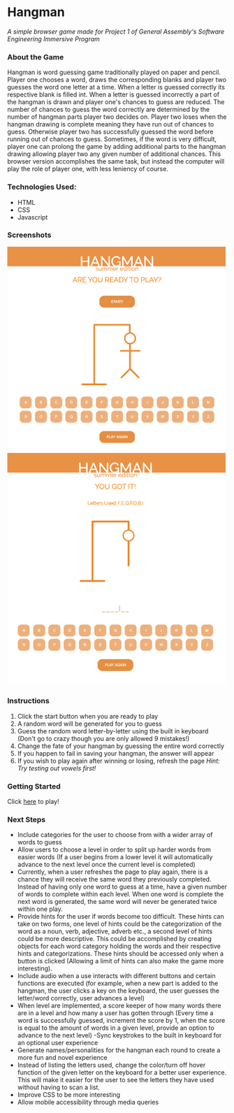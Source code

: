 # Hangman 
*A simple browser game made for Project 1 of General Assembly's Software Engineering Immersive Program*

### About the Game
  Hangman is word guessing game traditionally played on paper and pencil. Player one chooses a word, draws the corresponding blanks and player two guesses the word one letter at a time. When a letter is guessed correctly its respective blank is filled int. When a letter is guessed incorrectly a part of the hangman is drawn and player one's chances to guess are reduced. The number of chances to guess the word correctly are determined by the number of hangman parts player two decides on. Player two loses when the hangman drawing is complete meaning they have run out of chances to guess. Otherwise player two has successfully guessed the word before running out of chances to guess. Sometimes, if the word is very difficult, player one can prolong the game by adding additional parts to the hangman drawing allowing player two any given number of additional chances. This browser version accomplishes the same task, but instead the computer will play the role of player one, with less leniency of course. 

### Technologies Used:
- HTML
- CSS
- Javascript

### Screenshots
<img src="/images/screenshot1.png" alt="screenshot1" width="500"/>
<img src="/images/screenshot2.png" alt="screenshot2" width="500"/>

### Instructions
1. Click the start button when you are ready to play
2. A random word will be generated for you to guess
3. Guess the random word letter-by-letter using the built in keyboard (Don't go to crazy though you are only allowed 9 mistakes!)
4. Change the fate of your hangman by guessing the entire word correctly 
5. If you happen to fail in saving your hangman, the answer will appear
6. If you wish to play again after winning or losing, refresh the page
*Hint: Try testing out vowels first!*

### Getting Started
Click [here](https://tiffbouchard.github.io/Hangman) to play!

### Next Steps
- Include categories for the user to choose from with a wider array of words to guess
- Allow users to choose a level in order to split up harder words from easier words (If a user begins from a lower level it will automatically advance to the next level once the current level is completed) 
- Currently, when a user refreshes the page to play again, there is a chance they will receive the same word they previously completed. Instead of having only one word to guess at a time, have a given number of words to complete within each level. When one word is complete the next word is generated, the same word will never be generated twice within one play. 
- Provide hints for the user if words become too difficult. These hints can take on two forms, one level of hints could be the categorization of the word as a noun, verb, adjective, adverb etc., a second level of hints could be more descriptive. This could be accomplished by creating objects for each word category holding the words and their respective hints and categorizations. These hints should be accessed only when a button is clicked (Allowing a limit of hints can also make the game more interesting). 
- Include audio when a use interacts with different buttons and certain functions are executed (for example, when a new part is added to the hangman, the user clicks a key on the keyboard, the user guesses the letter/word correctly, user advances a level)
- When level are implemented, a score keeper of how many words there are in a level and how many a user has gotten through (Every time a word is successfully guessed, increment the score by 1, when the score is equal to the amount of words in a given level, provide an option to advance to the next level)
-Sync keystrokes to the built in keyboard for an optional user experience
- Generate names/personalities for the hangman each round to create a more fun and novel experience 
- Instead of listing the letters used, change the color/turn off hover function of the given letter on the keyboard for a better user experience. This will make it easier for the user to see the letters they have used without having to scan a list. 
- Improve CSS to be more interesting
- Allow mobile accessibility through media queries 

